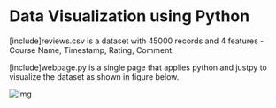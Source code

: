 # Data Visualization using Python

[include]reviews.csv is a dataset with 45000 records and 4 features -  Course Name, Timestamp, Rating, Comment.

[include]webpage.py is a single page that applies python and justpy to visualize the dataset as shown in figure below.


![img](https://user-images.githubusercontent.com/90121447/155721815-107ec7e6-8bc0-4a69-91e0-c64e38828e15.png)
